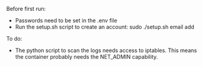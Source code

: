 Before first run:
* Passwords need to be set in the .env file
* Run the setup.sh script to create an account:  sudo ./setup.sh email add <email address> <password>

To do:
* The python script to scan the logs needs access to iptables. This means the container probably needs the NET_ADMIN capability.

